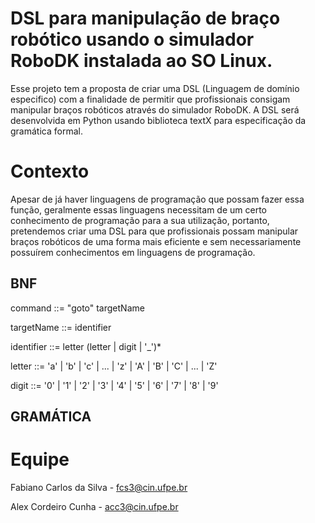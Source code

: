 # DSL para manipulação de braço robótico usando o simulador RoboDK instalada ao SO Linux.

Esse projeto tem a proposta de criar uma DSL (Linguagem de domínio especifico) com a finalidade de permitir que profissionais consigam manipular braços robóticos através do simulador RoboDK. A DSL será desenvolvida em Python usando biblioteca textX para especificação da gramática formal.

 # Contexto

Apesar de já haver linguagens de programação que possam fazer essa função, geralmente essas linguagens necessitam de um certo conhecimento de programação para a sua utilização, portanto, pretendemos criar uma DSL para que profissionais possam manipular braços robóticos de uma forma mais eficiente e sem necessariamente possuírem conhecimentos em linguagens de programação.

## BNF

command         ::= "goto" targetName

targetName      ::= identifier

identifier      ::= letter (letter | digit | '_')*

letter          ::= 'a' | 'b' | 'c' | ... | 'z' | 'A' | 'B' | 'C' | ... | 'Z'

digit           ::= '0' | '1' | '2' | '3' | '4' | '5' | '6' | '7' | '8' | '9'

## GRAMÁTICA

# Equipe

Fabiano Carlos da Silva - fcs3@cin.ufpe.br

Alex Cordeiro Cunha - acc3@cin.ufpe.br
